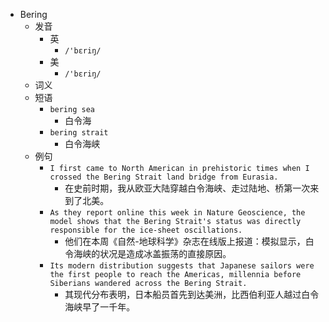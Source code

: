 - Bering
  - 发音
    - 英
      - `/'bɛriŋ/`
    - 美
      - `/'bɛriŋ/`
  - 词义
  - 短语
    - `bering sea`
      - 白令海 
    - `bering strait`
      - 白令海峡 
  - 例句
    - `I first came to North American in prehistoric times when I crossed the Bering Strait land bridge from Eurasia.`
      - 在史前时期，我从欧亚大陆穿越白令海峡、走过陆地、桥第一次来到了北美。
    - `As they report online this week in Nature Geoscience, the model shows that the Bering Strait's status was directly responsible for the ice-sheet oscillations.`
      - 他们在本周《自然-地球科学》杂志在线版上报道：模拟显示，白令海峡的状况是造成冰盖振荡的直接原因。
    - `Its modern distribution suggests that Japanese sailors were the first people to reach the Americas, millennia before Siberians wandered across the Bering Strait.`
      - 其现代分布表明，日本船员首先到达美洲，比西伯利亚人越过白令海峡早了一千年。

